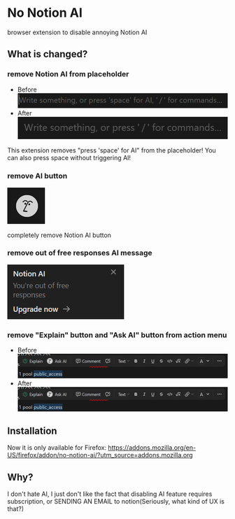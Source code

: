 # No Notion AI

browser extension to disable annoying Notion AI

## What is changed?

### remove Notion AI from placeholder

- Before
  ![before](https://github.com/NewBieCoderXD/no-Notion-AI/blob/main/images/placeholder_text_before.png?raw=true)
- After
  ![after](https://github.com/NewBieCoderXD/no-Notion-AI/blob/main/images/placeholder_text_after.png?raw=true)

This extension removes "press 'space' for AI" from the placeholder!
You can also press space without triggering AI!

### remove AI button

![ai button](https://github.com/NewBieCoderXD/no-Notion-AI/blob/main/images/ai_button.png?raw=true)

completely remove Notion AI button

### remove out of free responses AI message

![out of free response](https://github.com/NewBieCoderXD/no-Notion-AI/blob/main/images/out_of_free_responses.png?raw=true)

### remove "Explain" button and "Ask AI" button from action menu

- Before
  ![before](https://github.com/NewBieCoderXD/no-Notion-AI/blob/main/images/action_menu_before.png?raw=true)
- After
  ![after](https://github.com/NewBieCoderXD/no-Notion-AI/blob/main/images/action_menu_before.png?raw=true)

## Installation
Now it is only available for Firefox: https://addons.mozilla.org/en-US/firefox/addon/no-notion-ai/?utm_source=addons.mozilla.org

## Why?

I don't hate AI, I just don't like the fact that disabling AI feature requires subscription, or SENDING AN EMAIL to notion(Seriously, what kind of UX is that?)
